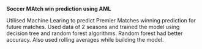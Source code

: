 **Soccer MAtch win prediction using AML**

Utilised Machine Learing to predict Premier Matches winning prediction for future matches.
Used data of 2 seasons and trained the model using decision tree and random forest algorithms. Random forest had better accuracy.
Also used rolling averages while building the model.
